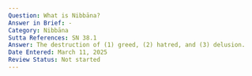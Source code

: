 ```yaml
---
Question: What is Nibbāna?
Answer in Brief: -
Category: Nibbāna
Sutta References: SN 38.1
Answer: The destruction of (1) greed, (2) hatred, and (3) delusion.
Date Entered: March 11, 2025
Review Status: Not started
---
```

